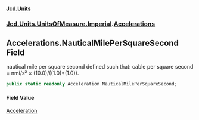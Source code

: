 #### [Jcd.Units](index 'index')
### [Jcd.Units.UnitsOfMeasure.Imperial](Jcd.Units.UnitsOfMeasure.Imperial 'Jcd.Units.UnitsOfMeasure.Imperial').[Accelerations](Accelerations 'Jcd.Units.UnitsOfMeasure.Imperial.Accelerations')

## Accelerations.NauticalMilePerSquareSecond Field

nautical mile per square second defined such that: cable per square second = nmi/s² × (10.0)/((1.0)*(1.0)).

```csharp
public static readonly Acceleration NauticalMilePerSquareSecond;
```

#### Field Value
[Acceleration](Acceleration 'Jcd.Units.UnitTypes.Acceleration')